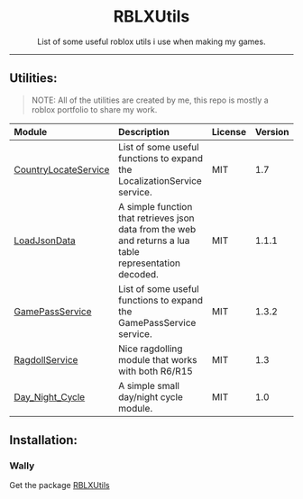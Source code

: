 <h1 align="center">RBLXUtils</h1>
<p align="center">List of some useful roblox utils i use when making my games.</p>

<hr>

## Utilities:
> NOTE: All of the utilities are created by me, this repo is mostly a roblox portfolio to share my work.

| Module | Description | License | Version
|:----|:----|:----|:----
| [CountryLocateService](https://github.com/fsdfdfgdfghSD/RBLXUtils/tree/main/modules/LocalizationService/CountryLocateService) | List of some useful functions to expand the LocalizationService service. | MIT | 1.7
| [LoadJsonData](https://github.com/fsdfdfgdfghSD/RBLXUtils/blob/main/modules/HTTP/LoadJsonData.lua) | A simple function that retrieves json data from the web and returns a lua table representation decoded. | MIT | 1.1.1
| [GamePassService](https://github.com/fsdfdfgdfghSD/RBLXUtils/blob/main/modules/MarketplaceService/GamePassService.lua) | List of some useful functions to expand the GamePassService service. | MIT | 1.3.2
| [RagdollService](https://github.com/fsdfdfgdfghSD/RBLXUtils/blob/main/modules/RagdollEngine/RagdollService.lua) | Nice ragdolling module that works with both R6/R15 | MIT | 1.3
| [Day_Night_Cycle](https://github.com/fsdfdfgdfghSD/RBLXUtils/tree/main/modules/DayNightCycle/Day_Night_Cycle.lua) | A simple small day/night cycle module. | MIT | 1.0

## Installation:

### Wally

Get the package [RBLXUtils](https://wally.run/package/fsdfdfgdfghsd/rblxutils?version=1.14.3)
